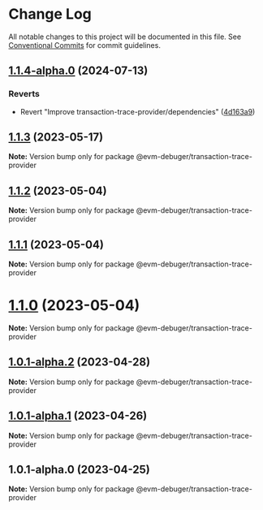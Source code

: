 # Change Log

All notable changes to this project will be documented in this file.
See [Conventional Commits](https://conventionalcommits.org) for commit guidelines.

## [1.1.4-alpha.0](https://github.com/awslabs/aws-sam-cli/compare/@evm-debuger/transaction-trace-provider@1.1.5-alpha.4...@evm-debuger/transaction-trace-provider@1.1.4-alpha.0) (2024-07-13)

### Reverts

- Revert "Improve transaction-trace-provider/dependencies" ([4d163a9](https://github.com/awslabs/aws-sam-cli/commit/4d163a97cad22ebfe0643cd8799ec067a5da02fc))

## [1.1.3](https://github.com/awslabs/aws-sam-cli/compare/@evm-debuger/transaction-trace-provider@1.1.2...@evm-debuger/transaction-trace-provider@1.1.3) (2023-05-17)

**Note:** Version bump only for package @evm-debuger/transaction-trace-provider

## [1.1.2](https://github.com/awslabs/aws-sam-cli/compare/@evm-debuger/transaction-trace-provider@1.1.1...@evm-debuger/transaction-trace-provider@1.1.2) (2023-05-04)

**Note:** Version bump only for package @evm-debuger/transaction-trace-provider

## [1.1.1](https://github.com/awslabs/aws-sam-cli/compare/@evm-debuger/transaction-trace-provider@1.1.0...@evm-debuger/transaction-trace-provider@1.1.1) (2023-05-04)

**Note:** Version bump only for package @evm-debuger/transaction-trace-provider

# [1.1.0](https://github.com/awslabs/aws-sam-cli/compare/@evm-debuger/transaction-trace-provider@1.0.1-alpha.2...@evm-debuger/transaction-trace-provider@1.1.0) (2023-05-04)

**Note:** Version bump only for package @evm-debuger/transaction-trace-provider

## [1.0.1-alpha.2](https://github.com/awslabs/aws-sam-cli/compare/@evm-debuger/transaction-trace-provider@1.0.1-alpha.1...@evm-debuger/transaction-trace-provider@1.0.1-alpha.2) (2023-04-28)

**Note:** Version bump only for package @evm-debuger/transaction-trace-provider

## [1.0.1-alpha.1](https://github.com/awslabs/aws-sam-cli/compare/@evm-debuger/transaction-trace-provider@1.0.1-alpha.0...@evm-debuger/transaction-trace-provider@1.0.1-alpha.1) (2023-04-26)

**Note:** Version bump only for package @evm-debuger/transaction-trace-provider

## 1.0.1-alpha.0 (2023-04-25)

**Note:** Version bump only for package @evm-debuger/transaction-trace-provider
